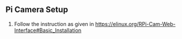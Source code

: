 ## Pi Camera Setup

1) Follow the instruction as given in https://elinux.org/RPi-Cam-Web-Interface#Basic_Installation
